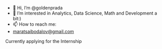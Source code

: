 - 👋 Hi, I’m @goldenprada
- 👀 I’m interested in Analytics, Data Science, Math and Development a bit:)
- 📫 How to reach me:
- maratsaibodalov@gmail.com

Currently applying for the Internship
